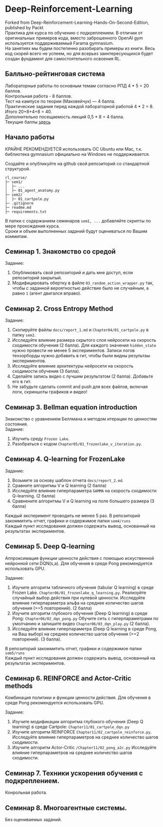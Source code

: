 # Deep-Reinforcement-Learning
Forked from Deep-Reinforcement-Learning-Hands-On-Second-Edition, published by Packt  
Практика для курса по обучению с подкреплением. 
В отличии от оригинальных примеров кода, вместо заброшенного OpenAI gym используется поддерживаемый Farama gymnasium.   
На занятиях мы будем постепенно разобирать примеры из книги. 
Весь код скорей всего не успеем, но для всерьез заинтересующихся будет создан фундамент для самостоятельного освоения RL. 

## Балльно-рейтинговая система 

Лабораторные работы по основным темам согласно РПД 4 * 5 = 20 баллов.   
Контрольная работа - 8 баллов.  
Тест на кампусе по теории (Маковейчук) — 4 балла.   
Практические задания перед каждой лабораторной работой  4 * 2 = 8.  
Итого 20+8+4+8 = 40.  
Дополнительно посещаемость лекций 0,5 * 8 = 4 балла.  
Текущие баллы [здесь](docs/scores.csv)  

## Начало работы 

КРАЙНЕ РЕКОМЕНДУЕТСЯ использовать ОС Ubuntu или Mac, т.к. библиотека gymnasium официально на Windows не поддерживается.   

Создайте и опубликуйте на github свой репозиторий со стандартной структурой. 

```
rl_course/
├─ sem1/
│  ├─ ...
│  ├─ 01_agent_anatomy.py
├─ sem2/
│  ├─ 01_cartpole.py
├─ .gitignore
├─ readme.md
├─ requirements.txt
```
В папки с содержанием семинаров `sem1, ...` добавляйте скрипты по мере прохождения курса.  
Сроки и объем выполненных заданий будут оцениваться по Вашим коммитам. 

## Семинар 1. Знакомство со средой

Задание:  
1. Опубликовать свой репозиторий и дать мне доступ, если репозиторий закрытый.
2. Модифицировать обертку в файле `03_random_action_wrapper.py` так, чтобы с заданной вероятностью действие было не случайным, а равно `1` (агент двигался вправо).

## Семинар 2. Cross Entropy Method

Задание:
1. Скопируйте файлы `docs/report_1.md` и `Chapter04/01_cartpole.py` в папку `sem2`. 
2. Исследуйте влияние размера скрытого слоя нейросети на скорость сходимости обучения (2 балла). 
Для каждого значения `hidden_state` нужно провести не менее 5 экспериментов. 
Записи логов тензорборды нужно добавить в гит, чтобы были видны результаы экспериментов.
3. Исследуйте влияние архитектуры нейросети на скорость сходимости обучения (3 балла). 
4. Сделайте запись видео с лучшим результатом (2 балла). Добавьте его в гит. 
5. Не забудьте сделать commit and push для всех файлов, включая логи, скриншоты графиков и видео!


## Семинар 3. Bellman equation introduction

Знакомство с уравнением Беллмана и методом итерации по ценностям состояния.  
Задание:  
1. Изучить среду `Frozen Lake`.  
2. Разобраться с кодом `Chapter05/01_frozenlake_v_iteration.py`.  


## Семинар 4. Q-learning for FrozenLake

Задание: 
1. Возьмите за основу шаблон отчета `docs/report_2.md`. 
2. Сравните алгоритмы V и Q learning (2 балла) 
3. Исследуйте влияние гиперпараметра `GAMMA` на скорость сходимости Q-learning. (2 балла) 
4. Сравнените алгоритмы V и Q learning на поле большего размера (3 балла) 

Каждый эксперимент проводить не менее 5 раз. 
В репозиторий закоммитить отчет, графики и содержимое папки `sem4/runs`  
Каждый пункт исследования должен содержать вывод, основанный на результатах экспериментов. 


## Семинар 5. Deep Q-learning
Аппроксимация функции ценности действия с помощью искуственной нейронной сети DQN(s,a). 
Для обучения в среде Pong рекомендуется использовать GPU. 

Задание: 
1. Изучите алгоритм табличного обучения (tabular Q learning) в среде Frozen Lake. `Chapter06/01_frozenlake_q_learning.py`. Реализуйте случайный выбор действия при нулевой ценности. Исследуйте влияние гиперпараметра альфа на среднее количество шагов обучения (>=5 повторений). (2 балла) 
2. Изучите алгоритм глубокого обучения (Deep Q learning) в среде Pong: `Chapter06/02_dqn_pong.py` Обучите сеть с гиперпараметрами по умолчанию и запишите видео `Chapter06/03_dqn_play.py` (2 балла). 
3. Исследуйте влияние гиперпараметра (Deep Q learning в среде Pong, на Ваш выбор) на среднее количество шагов обучения (>=2 повторений). (3 балла). 

В репозиторий закоммитить отчет, графики и содержимое папки `sem5/runs`  
Каждый пункт исследования должен содержать вывод, основанный на результатах экспериментов. 


## Семинар 6. REINFORCE and Actor-Critic methods
Комбинация политики и функции ценности действия. 
Для обучения в среде Pong рекомендуется использовать GPU. 

Задание: 
1. Изучите модификации алгоритма глубокого обучения (Deep Q learning) в среде Cartpole: `Chapter11/01_cartpole_dqn.py`  
2. Изучите алгоритм REINFORCE `Chapter11/02_cartpole_reinforce.py`. Исследуйте влияние гиперпараметров на среднее количество шагов сходимости.    
3. Изучите алгоритм Actor-Critic `/Chapter11/02_pong_a2c.py`  Исследуйте влияние гиперпараметров на среднее количество шагов сходимости.    

## Семинар 7. Техники ускорения обучения с подкреплением. 
Конрольная работа. 


## Семинар 8. Многоагентные системы. 
Без оцениваемых заданий. 

